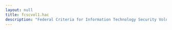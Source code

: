 ```yaml
---
layout: null
title: fcscvol1.hac
description: "Federal Criteria for Information Technology Security Volume I"
---
```

